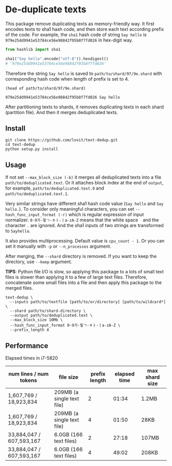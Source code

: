# De-duplicate texts

This package remove duplicating texts as memory-friendly way.
It first encodes texts to sha1 hash code, and then store each text according prefix of the code.
For example, the `sha1` hash code of string `Say hello` is `979e25dd9941e53784ce56e98842f95b8f7fd026` in hex-digit way.

```python
from hashlib import sha1

sha1("Say hello".encode("utf-8")).hexdigest()
# '979e25dd9941e53784ce56e98842f95b8f7fd026'
```

Therefore the string `Say hello` is saved to `path/to/shard/97/9e.shard` with corresponding hash code when length of prefix is set to 4.

```
(head of path/to/shard/97/9e.shard)

979e25dd9941e53784ce56e98842f95b8f7fd026 Say hello
```

After partitioning texts to shards, it removes duplicating texts in each shard (partition file).
And then it merges deduplicated texts.

## Install

```
git clone https://github.com/lovit/text-dedup.git
cd text-dedup
python setup.py install
```

## Usage

If not set `--max_block_size (-b)` it merges all deduplicated texts into a file `path/to/deduplicated.text`.
Or it attaches block index at the end of `output`, for example, `path/to/deduplicated.text.0` and `path/to/deduplicated.text.1`.

Very similar strings have different sha1 hash code value (`Say hello` and `Say hello.`).
To consider only meaningful characters, you can set `--hash_func_input_format (-r)` which is regular expression of input normalizer.
`0-9가-힣ㄱ-ㅎㅏ-ㅣa-zA-Z` means that the white space ` ` and the character `.` are ignored.
And the sha1 inputs of two strings are transformed to `Sayhello`.

It also provides multiprocessing.
Default value is `cpu_count - 1`.
Or you can set it manually with `-p` or `--n_processes` argument.

After merging, the `--shard` directory is removed.
If you want to keep the directory, use `--keep` argument.

**TIPS**: Python file I/O is slow, so applying this package to a lots of small text files is slower than applying it to a few of large text files. Therefore, concatenate some small files into a file and then apply this package to the merged files.

```
text-dedup \
  --inputs path/to/textfile [path/to/or/directory] [path/to/wildcard*] \
  --shard path/to/shard-directory \
  --output path/to/deduplicated.text \
  --max_block_size 10Mb \
  --hash_func_input_format 0-9가-힣ㄱ-ㅎㅏ-ㅣa-zA-Z \
  --prefix_length 4
```

## Performance

Elapsed times in i7-5820

| num lines / num tokens | file size | prefix length | elapsed time | max shard size |
| --- | --- | --- | --- | --- |
| 1,607,769 / 18,923,834 | 209MB (a single text file) | 2 | 01:34 | 1.2MB |
| 1,607,769 / 18,923,834 | 209MB (a single text file) | 4 | 01:50 | 28KB |
| 33,884,047 / 607,593,167 | 6.0GB (166 text files) | 2 | 27:18 | 107MB |
| 33,884,047 / 607,593,167 | 6.0GB (166 text files) | 4 | 49:02 | 208KB |
